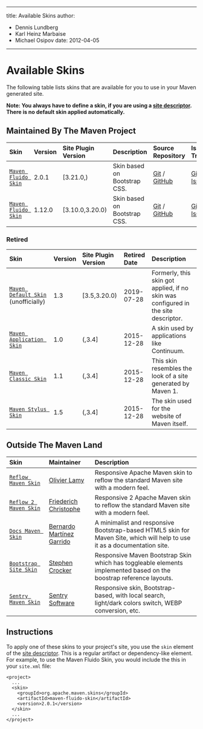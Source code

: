 ---

title: Available Skins
author: 
- Dennis Lundberg
- Karl Heinz Marbaise
- Michael Osipov
date: 2012-04-05
----------------

<!--
Licensed to the Apache Software Foundation (ASF) under one
or more contributor license agreements.  See the NOTICE file
distributed with this work for additional information
regarding copyright ownership.  The ASF licenses this file
to you under the Apache License, Version 2.0 (the
"License"); you may not use this file except in compliance
with the License.  You may obtain a copy of the License at

http://www.apache.org/licenses/LICENSE-2.0

Unless required by applicable law or agreed to in writing,
software distributed under the License is distributed on an
"AS IS" BASIS, WITHOUT WARRANTIES OR CONDITIONS OF ANY
KIND, either express or implied.  See the License for the
specific language governing permissions and limitations
under the License.
-->

# Available Skins

The following table lists skins that are available for you to use in your Maven generated site.

**Note: You always have to define a skin, if you are using a [site descriptor](/plugins/maven-site-plugin/examples/sitedescriptor.html). There is no default skin applied automatically.**

## Maintained By The Maven Project

| **Skin**                                          | **Version** | Site Plugin Version   | **Description**              | **Source Repository**                                                                                                     | **Issue Tracking**                                                  |
|:--------------------------------------------------|:------------|:----------------------|:-----------------------------|:--------------------------------------------------------------------------------------------------------------------------|:--------------------------------------------------------------------|
| [ `Maven Fluido Skin`](/skins/maven-fluido-skin/) | 2\.0\.1     | \[3\.21\.0,\)         | Skin based on Bootstrap CSS. | [Git](http://gitbox.apache.org/repos/asf/maven-fluido-skin.git) / [GitHub](https://github.com/apache/maven-fluido-skin/)  | [GitHub Issues](https://github.com/apache/maven-fluido-skin/issues) |
| [ `Maven Fluido Skin`](/skins/maven-fluido-skin/) | 1\.12\.0    | \[3\.10\.0,3\.20\.0\) | Skin based on Bootstrap CSS. | [Git](http://gitbox.apache.org/repos/asf/maven-fluido-skin.git/) / [GitHub](https://github.com/apache/maven-fluido-skin/) | [GitHub Issues](https://github.com/apache/maven-fluido-skin/issues) |

### Retired

| **Skin**                                                             | **Version** | Site Plugin Version | **Retired Date** | **Description**                                                                    |
|:---------------------------------------------------------------------|:------------|:--------------------|:-----------------|:-----------------------------------------------------------------------------------|
| [ `Maven Default Skin`](/skins/maven-default-skin/) \(unofficially\) | 1\.3        | \[3\.5,3\.20\.0\)   | 2019-07-28       | Formerly, this skin got applied, if no skin was configured in the site descriptor. |
| [ `Maven Application Skin`](/skins/maven-application-skin/)          | 1\.0        | \(,3\.4\]           | 2015-12-28       | A skin used by applications like Continuum.                                        |
| [ `Maven Classic Skin`](/skins/maven-classic-skin/)                  | 1\.1        | \(,3\.4\]           | 2015-12-28       | This skin resembles the look of a site generated by Maven 1\.                      |
| [ `Maven Stylus Skin`](/skins/maven-stylus-skin/)                    | 1\.5        | \(,3\.4\]           | 2015-12-28       | The skin used for the website of Maven itself.                                     |

## Outside The Maven Land

| **Skin**                                                                          | **Maintainer**                                                             | **Description**                                                                                                           |
|:----------------------------------------------------------------------------------|:---------------------------------------------------------------------------|:--------------------------------------------------------------------------------------------------------------------------|
| [ `Reflow Maven Skin`](https://olamy.github.io/reflow-maven-skin/)                | [ Olivier Lamy](https://github.com/olamy)                                  | Responsive Apache Maven skin to reflow the standard Maven site with a modern feel.                                        |
| [ `Reflow 2 Maven Skin`](https://devacfr.github.io/reflow-maven-skin/)            | [ Friederich Christophe](https://github.com/devacfr)                       | Responsive 2 Apache Maven skin to reflow the standard Maven site with a modern feel.                                      |
| [ `Docs Maven Skin`](http://docs.bernardomg.com/maven/docs-maven-skin/)           | [ Bernardo Martínez Garrido](https://github.com/Bernardo-MG)               | A minimalist and responsive Bootstrap-based HTML5 skin for Maven Site, which will help to use it as a documentation site. |
| [ `Bootstrap Site Skin`](https://stevecrox.github.io/maven-site-bootstrap-skin//) | [ Stephen Crocker](https://github.com/stevecrox/maven-site-bootstrap-skin) | Responsive Maven Bootstrap Skin which has toggleable elements implemented based on the boostrap reference layouts.        |
| [ `Sentry Maven Skin`](https://sentrysoftware.org/sentry-maven-skin/)             | [ Sentry Software](https://github.com/sentrysoftware/sentry-maven-skin)    | Responsive skin, Bootstrap-based, with local search, light/dark colors switch, WEBP conversion, etc.                      |

## Instructions

To apply one of these skins to your project&apos;s site, you use the `skin` element of the [site descriptor](/plugins/maven-site-plugin/examples/sitedescriptor.html). This is a regular artifact or dependency-like element. For example, to use the Maven Fluido Skin, you would include the this in your `site.xml` file:

```unknown
<project>
  ...
  <skin>
    <groupId>org.apache.maven.skins</groupId>
    <artifactId>maven-fluido-skin</artifactId>
    <version>2.0.1</version>
  </skin>
  ...
</project>
```

